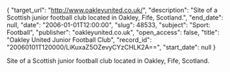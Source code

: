 {
  "target_url": "http://www.oakleyunited.co.uk/", 
  "description": "Site of a Scottish junior football club located in Oakley, Fife, Scotland.", 
  "end_date": null, 
  "date": "2006-01-01T12:00:00", 
  "slug": 48533, 
  "subject": "Sport: Football", 
  "publisher": "oakleyunited.co.uk", 
  "open_access": false, 
  "title": "Oakley United Junior Football Club", 
  "record_id": "20060101T120000/LiKuxaZ5OZevyCYzCHLK2A==", 
  "start_date": null
}

Site of a Scottish junior football club located in Oakley, Fife, Scotland.